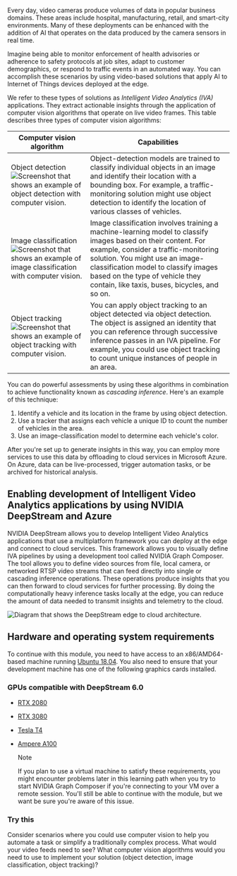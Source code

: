 Every day, video cameras produce volumes of data in popular business domains. These areas include hospital, manufacturing, retail, and smart-city environments. Many of these deployments can be enhanced with the addition of AI that operates on the data produced by the camera sensors in real time.

Imagine being able to monitor enforcement of health advisories or adherence to safety protocols at job sites, adapt to customer demographics, or respond to traffic events in an automated way. You can accomplish these scenarios by using video-based solutions that apply AI to Internet of Things devices deployed at the edge.

We refer to these types of solutions as *Intelligent Video Analytics (IVA)* applications. They extract actionable insights through the application of computer vision algorithms that operate on live video frames.  This table describes three types of computer vision algorithms:  

| Computer vision algorithm  | Capabilities  |
|---|---|
| Object detection ![Screenshot that shows an example of object detection with computer vision.](../media/object-detection.png) | Object-detection models are trained to classify individual objects in an image and identify their location with a bounding box. For example, a traffic-monitoring solution might use object detection to identify the location of various classes of vehicles.  |
| Image classification ![Screenshot that shows an example of image classification with computer vision.](../media/image-classification.png) | Image classification involves training a machine-learning model to classify images based on their content. For example, consider a traffic-monitoring solution. You might use an image-classification model to classify images based on the type of vehicle they contain, like taxis, buses, bicycles, and so on.  |
| Object tracking ![Screenshot that shows an example of object tracking with computer vision.](../media/people-counting.png)  |  You can apply object tracking to an object detected via object detection. The object is assigned an identity that you can reference through successive inference passes in an IVA pipeline. For example, you could use object tracking to count unique instances of people in an area.  |

You can do powerful assessments by using these algorithms in combination to achieve functionality known as *cascading inference*. Here's an example of this technique:

1. Identify a vehicle and its location in the frame by using object detection.
1. Use a tracker that assigns each vehicle a unique ID to count the number of vehicles in the area.
1. Use an image-classification model to determine each vehicle's color.

After you're set up to generate insights in this way, you can employ more services to use this data by offloading to cloud services in Microsoft Azure. On Azure, data can be live-processed, trigger automation tasks, or be archived for historical analysis.  

## Enabling development of Intelligent Video Analytics applications by using NVIDIA DeepStream and Azure

NVIDIA DeepStream allows you to develop Intelligent Video Analytics applications that use a multiplatform framework you can deploy at the edge and connect to cloud services. This framework allows you to visually define IVA pipelines by using a development tool called NVIDIA Graph Composer. The tool allows you to define video sources from file, local camera, or networked RTSP video streams that can feed directly into single or cascading inference operations. These operations produce insights that you can then forward to cloud services for further processing. By doing the computationally heavy inference tasks locally at the edge, you can reduce the amount of data needed to transmit insights and telemetry to the cloud.

![Diagram that shows the DeepStream edge to cloud architecture.](../media/deepstream-edge-to-cloud-product-page.jpg)

## Hardware and operating system requirements

To continue with this module, you need to have access to an x86/AMD64-based machine running [Ubuntu 18.04](http://releases.ubuntu.com/18.04/). You also need to ensure that your development machine has one of the following graphics cards installed.

### GPUs compatible with DeepStream 6.0

* [RTX 2080](https://www.nvidia.com/en-us/geforce/graphics-cards/rtx-2080/)  
* [RTX 3080](https://www.nvidia.com/en-us/geforce/graphics-cards/30-series/rtx-3080-3080ti/)
* [Tesla T4](https://www.nvidia.com/en-us/data-center/tesla-t4/)
* [Ampere A100](https://www.nvidia.com/en-us/data-center/a100/)

    > [!NOTE]
    > If you plan to use a virtual machine to satisfy these requirements, you might encounter problems later in this learning path when you try to start NVIDIA Graph Composer if you're connecting to your VM over a remote session. You'll still be able to continue with the module, but we want be sure you're aware of this issue.

### Try this

Consider scenarios where you could use computer vision to help you automate a task or simplify a traditionally complex process. What would your video feeds need to see? What computer vision algorithms would you need to use to implement your solution (object detection, image classification, object tracking)?
